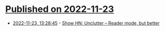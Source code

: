 # [Published on 2022-11-23](index.md)

* [2022-11-23, 13:28:45](https://news.ycombinator.com/item?id=33718850) - [Show HN: Unclutter – Reader mode, but better](https://unclutter.it)
